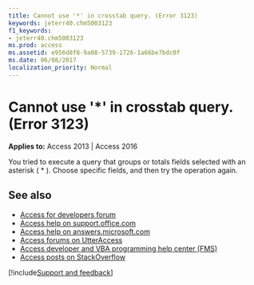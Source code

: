 ```yaml
---
title: Cannot use '*' in crosstab query. (Error 3123)
keywords: jeterr40.chm5003123
f1_keywords:
- jeterr40.chm5003123
ms.prod: access
ms.assetid: e956d8f8-9a08-5739-1726-1a66be7bdc0f
ms.date: 06/08/2017
localization_priority: Normal
---
```



# Cannot use '*' in crosstab query. (Error 3123)

  

**Applies to:** Access 2013 | Access 2016

You tried to execute a query that groups or totals fields selected with an asterisk ( * ). Choose specific fields, and then try the operation again.

## See also

- [Access for developers forum](https://social.msdn.microsoft.com/Forums/office/home?forum=accessdev)
- [Access help on support.office.com](https://support.office.com/search/results?query=Access)
- [Access help on answers.microsoft.com](https://answers.microsoft.com/)
- [Access forums on UtterAccess](https://www.utteraccess.com/forum/index.php?act=idx)
- [Access developer and VBA programming help center (FMS)](https://www.fmsinc.com/MicrosoftAccess/developer/)
- [Access posts on StackOverflow](https://stackoverflow.com/questions/tagged/ms-access)

[!include[Support and feedback](~/includes/feedback-boilerplate.md)]